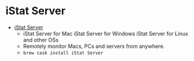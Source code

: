# iStat Server
- [iStat Server](https://bjango.com/istatserver/)
  -  iStat Server for Mac iStat Server for Windows iStat Server for Linux and other OSs
  - Remotely monitor Macs, PCs and servers from anywhere.
  - `brew cask install iStat Server`
